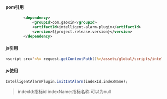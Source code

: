 #### pom引用
```xml
        <dependency>
            <groupId>com.gaoxin</groupId>
            <artifactId>intelligent-alarm-plugin</artifactId>
            <version>${project.release.version}</version>
        </dependency>
```

#### js引用
```jsp
<script src="<%= request.getContextPath()%>/assets/global/scripts/intelligent-alarm-plugin.js" type="text/javascript"></script>
```

#### js使用
```javascript
IntelligentAlarmPlugin.initIntAlarm(indexId,indexName);
```

> indexId:指标id
> indexName:指标名称 可以为null